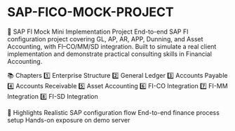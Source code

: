 # SAP-FICO-MOCK-PROJECT

💼 SAP FI Mock Mini Implementation Project
End-to-end SAP FI configuration project covering GL, AP, AR, APP, Dunning, and Asset Accounting, with FI–CO/MM/SD integration.
Built to simulate a real client implementation and demonstrate practical consulting skills in Financial Accounting.

📚 Chapters
1️⃣ Enterprise Structure
2️⃣ General Ledger
3️⃣ Accounts Payable
4️⃣ Accounts Receivable
5️⃣ Asset Accounting
6️⃣ FI-CO Integration
7️⃣ FI-MM Integration
8️⃣ FI-SD Integration

🚀 Highlights
Realistic SAP configuration flow
End-to-end finance process setup
Hands-on exposure on demo server
